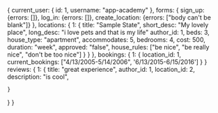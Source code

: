 {
  current_user: {
    id: 1,
    username: "app-academy"
  },
  forms: {
    sign_up: {errors: []},
    log_in: {errors: []},
    create_location: {errors: ["body can't be blank"]}
  },
  locations: {
    1: {
      title: "Sample State",
      short_desc: "My lovely place",
      long_desc: "i love pets and that is my life"
      author_id: 1,
      beds: 3,
      house_type: "apartment",
      accommodates: 5,
      bedrooms: 4,
      cost: 500,
      duration: "week",
      approved: "false",
      house_rules: ["be nice", "be really nice", "don't be too nice"]
      }
    }
  },
  bookings: {
    1: {
      location_id: 1,
      current_bookings: ["4/13/2005-5/14/2006", '6/13/2015-6/15/2016']
    }
  }
  reviews: {
    1: {
      title: "great experience",
      author_id: 1,
      location_id: 2,
      description: "is cool",

    }
  }
}
